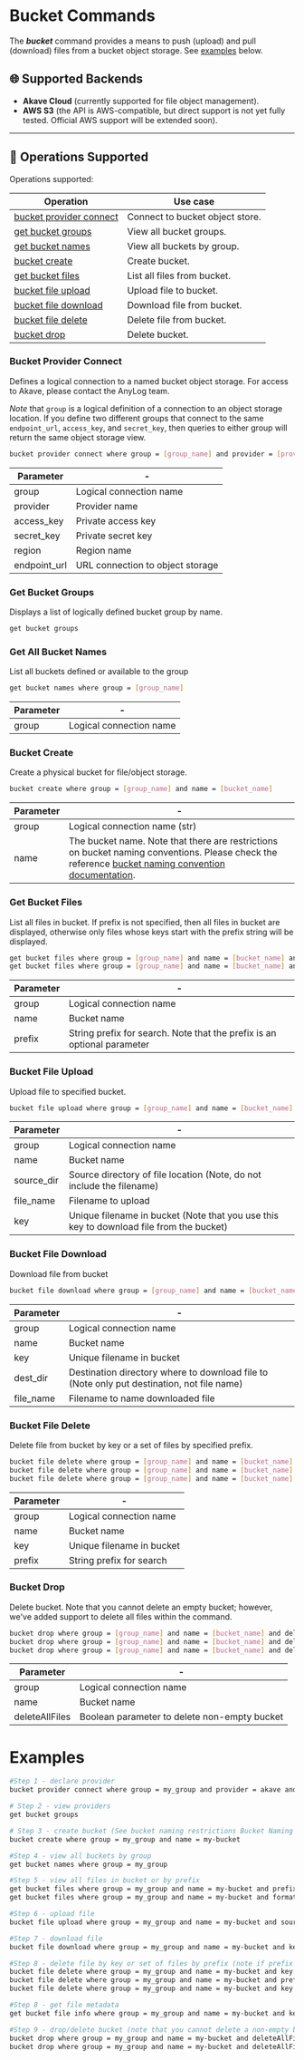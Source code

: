 # Bucket Commands

The ***bucket*** command provides a means to push (upload) and pull (download) files from a bucket object storage.
See [examples](#examples) below.

## 🌐 Supported Backends
- **Akave Cloud** (currently supported for file object management).  
- **AWS S3** (the API is AWS-compatible, but direct support is not yet fully tested. Official AWS support will be extended soon).  

---

## 🔧 Operations Supported
Operations supported:

| Operation                                           | Use case                                               | 
|-----------------------------------------------------|--------------------------------------------------------|
| [bucket provider connect](#bucket-provider-connect) | Connect to bucket object store.                        |
| [get bucket groups](#get-bucket-groups)             | View all bucket groups.                                |
| [get bucket names](#get-bucket-names)    | View all buckets by group.                             | 
| [bucket create](#bucket-create)                     | Create bucket.                                         | 
| [get bucket files](#get-bucket-files)               | List all files from bucket.                            |
| [bucket file upload](#bucket-file-upload)           | Upload file to bucket.                                 |
| [bucket file download](#bucket-file-download)       | Download file from bucket.                             |
| [bucket file delete](#bucket-file-delete)           | Delete file from bucket.                               |
| [bucket drop](#bucket-drop)                         | Delete bucket.                                         |

<a id="bucket-provider-connect"></a>
### Bucket Provider Connect
Defines a logical connection to a named bucket object storage. For access to Akave, please contact the AnyLog team.

*Note* that `group` is a logical definition of a connection to an object storage location. If you define two different groups
that connect to the same `endpoint_url`, `access_key`, and `secret_key`, then queries to either group will return the same object storage view. 

```bash
bucket provider connect where group = [group_name] and provider = [provider] and id = 123 and access_key = [access_key] and secret_key = [secret_key] and region = [region] and endpoint_url = [endpoint_url]
```
| Parameter                                                                  | -                                 | 
|----------------------------------------------------------------------------|-----------------------------------|
| group                                                                      | Logical connection name           |
| provider                                                                   | Provider name                     |
| access_key                                                                 | Private access key                | 
| secret_key                                                                 | Private secret key                | 
| region                                                                     | Region name                       |
| endpoint_url                                                               | URL connection to object storage  |

<a id="get-bucket-groups"></a>
### Get Bucket Groups
Displays a list of logically defined bucket group by name.
```bash
get bucket groups
```

<a id="get-bucket-names"></a>
### Get All Bucket Names
List all buckets defined or available to the group
```bash
get bucket names where group = [group_name]
```
| Parameter                                                                  | -                         | 
|----------------------------------------------------------------------------|---------------------------|
| group                                                                      | Logical connection name   |

<a id="bucket-create"></a>
### Bucket Create
Create a physical bucket for file/object storage. 
```bash
bucket create where group = [group_name] and name = [bucket_name]
```
| Parameter | -                                                                                                                                                      | 
|-----------|--------------------------------------------------------------------------------------------------------------------------------------------------------|
| group     | Logical connection name (str)                                                                                                                          |
| name      | The bucket name. Note that there are restrictions on bucket naming conventions. Please check the reference [bucket naming convention documentation](https://docs.akave.xyz/akave-o3/bucket-management/bucket-naming-rules/). |


<a id="get-bucket-files"></a>
### Get Bucket Files
List all files in bucket. If prefix is not specified, then all files in bucket are displayed, otherwise only files whose
keys start with the prefix string will be displayed. 
```bash
get bucket files where group = [group_name] and name = [bucket_name] and prefix = [string-prefix] and format = json
get bucket files where group = [group_name] and name = [bucket_name] and format = json
```
| Parameter | -                                                                        | 
|-----------|--------------------------------------------------------------------------|
| group     | Logical connection name                                                  |
| name      | Bucket name                                                              |
| prefix    | String prefix for search. Note that the prefix is an optional parameter  |

<a id="bucket-file-upload"></a>
### Bucket File Upload
Upload file to specified bucket.
```bash
bucket file upload where group = [group_name] and name = [bucket_name] and source_dir = [local_source_directory] and file_name = [file_name] and key = [file_key]
```
| Parameter  | -                                                                                       | 
|------------|-----------------------------------------------------------------------------------------|
| group      | Logical connection name                                                                 |
| name       | Bucket name                                                                             |
| source_dir | Source directory of file location (Note, do not include the filename)                   |
| file_name  | Filename to upload                                                                      |
| key        | Unique filename in bucket (Note that you use this key to download file from the bucket) |


<a id="bucket-file-download"></a>
### Bucket File Download
Download file from bucket
```bash
bucket file download where group = [group_name] and name = [bucket_name] and key = [file_key] and dest_dir = [destination_dir] and file_name = [filename]
```
| Parameter | -                                                                                          | 
|-----------|--------------------------------------------------------------------------------------------|
| group     | Logical connection name                                                                    |
| name      | Bucket name                                                                                |
| key       | Unique filename in bucket                                                                  |
| dest_dir  | Destination directory where to download file to (Note only put destination, not file name) |
| file_name | Filename to name downloaded file                                                           |


<a id="bucket-file-delete"></a>
### Bucket File Delete
Delete file from bucket by key or a set of files by specified prefix.
```bash
bucket file delete where group = [group_name] and name = [bucket_name] and key = [file_key]    # deletes one file
bucket file delete where group = [group_name] and name = [bucket_name] and prefix = [str-prefix]  # deletes all files with keys that start with the prefix
bucket file delete where group = [group_name] and name = [bucket_name] and key = [file_key] and prefix = [str-prefix]  # deletes one file and all files with keys that start with the prefix
```
| Parameter | -                          | 
|-----------|----------------------------|
| group     | Logical connection name    |
| name      | Bucket name                |
| key       | Unique filename in bucket  |
| prefix    | String prefix for search   |


<a id="bucket-drop"></a>
### Bucket Drop
Delete bucket. Note that you cannot delete an empty bucket; however, we've added support to delete all files within the command.
```bash
bucket drop where group = [group_name] and name = [bucket_name] and deleteAllFiles = [true/false]  
bucket drop where group = [group_name] and name = [bucket_name] and deleteAllFiles = false  # will only delete an empty bucket
bucket drop where group = [group_name] and name = [bucket_name] and deleteAllFiles = true  # will delete a non-empty bucket
```
| Parameter      | -                                            | 
|----------------|----------------------------------------------|
| group          | Logical connection name                      |
| name           | Bucket name                                  |
| deleteAllFiles | Boolean parameter to delete non-empty bucket |

<a id="examples"></a>
# Examples
```bash
#Step 1 - declare provider 
bucket provider connect where group = my_group and provider = akave and id = 123 and access_key = [access_key] and secret_key = [secret_key] and region = akave-network and endpoint_url = [endpoint_url]

# Step 2 - view providers 
get bucket groups

# Step 3 - create bucket (See bucket naming restrictions Bucket Naming Rules )
bucket create where group = my_group and name = my-bucket

#Step 4 - view all buckets by group
get bucket names where group = my_group

#Step 5 - view all files in bucket or by prefix
get bucket files where group = my_group and name = my-bucket and prefix = dir1 and format = json
get bucket files where group = my_group and name = my-bucket and format = json

#Step 6 - upload file
bucket file upload where group = my_group and name = my-bucket and source_dir = /Users/roy and file_name = test.txt and key = dir1/test2.txt

#Step 7 - download file
bucket file download where group = my_group and name = my-bucket and key = test.txt and dest_dir = /Users/roy/test2 and file_name = test.txt

#Step 8 - delete file by key or set of files by prefix (note if prefix and key set, both will be deleted)
bucket file delete where group = my_group and name = my-bucket and key = test.txt
bucket file delete where group = my_group and name = my-bucket and prefix = dir1
bucket file delete where group = my_group and name = my-bucket and key = test2.txt and prefix = dir1

#Step 8 - get file metadata
get bucket file info where group = my_group and name = my-bucket and key = test2.txt

#Step 9 - drop/delete bucket (note that you cannot delete a non-empty bucket. to delete non-empty bucket, set deleteAllFiles = true)
bucket drop where group = my_group and name = my-bucket and deleteAllFiles = false
bucket drop where group = my_group and name = my-bucket and deleteAllFiles = true
```







